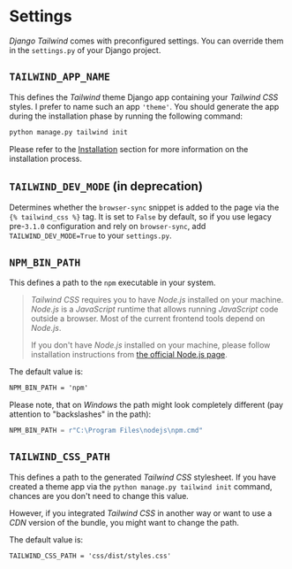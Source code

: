 # Settings

*Django Tailwind* comes with preconfigured settings.
You can override them in the `settings.py` of your Django project.

## `TAILWIND_APP_NAME`
This defines the *Tailwind* theme Django app containing your *Tailwind CSS* styles. I prefer to name such an app `'theme'`. You should generate the app during the installation phase by running the following command:
```html
python manage.py tailwind init
```
Please refer to the [Installation](installation.md) section for more information on the installation process.

## `TAILWIND_DEV_MODE` (in deprecation)
Determines whether the `browser-sync` snippet is added to the page via the `{% tailwind_css %}` tag. It is set to `False` by default, so
if you use legacy pre-`3.1.0` configuration and rely on `browser-sync`, add `TAILWIND_DEV_MODE=True` to your `settings.py`.

## `NPM_BIN_PATH`
This defines a path to the `npm` executable in your system.

> *Tailwind CSS* requires you to have *Node.js* installed on your machine.
> *Node.js* is a *JavaScript* runtime that allows running *JavaScript* code outside a browser. Most of the current frontend tools depend on *Node.js*.
>
> If you don't have *Node.js* installed on your machine, please follow installation instructions from [the official Node.js page](https://nodejs.org/).

The default value is:
```html
NPM_BIN_PATH = 'npm'
```

Please note, that on *Windows* the path might look completely different (pay attention to "backslashes" in the path):

```python
NPM_BIN_PATH = r"C:\Program Files\nodejs\npm.cmd"
```


## `TAILWIND_CSS_PATH`
This defines a path to the generated *Tailwind CSS* stylesheet. If you have created a theme app via the `python manage.py tailwind init` command,
chances are you don't need to change this value. 

However, if you integrated *Tailwind CSS* in another way or want to use a *CDN* version of the bundle, you might want to change the path.

The default value is:
```html
TAILWIND_CSS_PATH = 'css/dist/styles.css'
```
